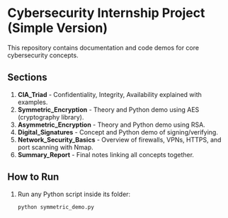 # Cybersecurity Internship Project (Simple Version)

This repository contains documentation and code demos for core cybersecurity concepts.

## Sections
1. **CIA_Triad** - Confidentiality, Integrity, Availability explained with examples.
2. **Symmetric_Encryption** - Theory and Python demo using AES (cryptography library).
3. **Asymmetric_Encryption** - Theory and Python demo using RSA.
4. **Digital_Signatures** - Concept and Python demo of signing/verifying.
5. **Network_Security_Basics** - Overview of firewalls, VPNs, HTTPS, and port scanning with Nmap.
6. **Summary_Report** - Final notes linking all concepts together.

## How to Run
1. Run any Python script inside its folder:
   ```bash
   python symmetric_demo.py
   ```
